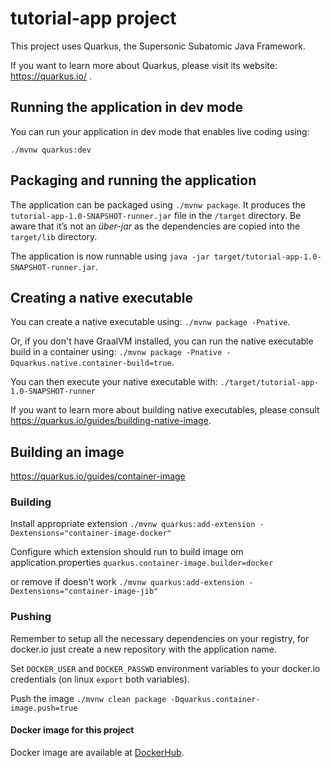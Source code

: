 # tutorial-app project

This project uses Quarkus, the Supersonic Subatomic Java Framework.

If you want to learn more about Quarkus, please visit its website: https://quarkus.io/ .

## Running the application in dev mode

You can run your application in dev mode that enables live coding using:
```
./mvnw quarkus:dev
```

## Packaging and running the application

The application can be packaged using `./mvnw package`.
It produces the `tutorial-app-1.0-SNAPSHOT-runner.jar` file in the `/target` directory.
Be aware that it’s not an _über-jar_ as the dependencies are copied into the `target/lib` directory.

The application is now runnable using `java -jar target/tutorial-app-1.0-SNAPSHOT-runner.jar`.

## Creating a native executable

You can create a native executable using: `./mvnw package -Pnative`.

Or, if you don't have GraalVM installed, you can run the native executable build in a container using: `./mvnw package -Pnative -Dquarkus.native.container-build=true`.

You can then execute your native executable with: `./target/tutorial-app-1.0-SNAPSHOT-runner`

If you want to learn more about building native executables, please consult https://quarkus.io/guides/building-native-image.

## Building an image

https://quarkus.io/guides/container-image

### Building
Install appropriate extension
`./mvnw quarkus:add-extension -Dextensions="container-image-docker"`

Configure which extension should run to build image om application.properties
`quarkus.container-image.builder=docker`

or remove if doesn't work
`./mvnw quarkus:add-extension -Dextensions="container-image-jib"`

### Pushing
Remember to setup all the necessary dependencies on your registry, for docker.io just create a new repository with the application name.

Set `DOCKER_USER` and `DOCKER_PASSWD` environment variables to your docker.io credentials (on linux `export` both variables).

Push the image 
`./mvnw clean package -Dquarkus.container-image.push=true`


#### Docker image for this project
Docker image are available at [DockerHub](https://hub.docker.com/r/joelbars/quarkusnative).